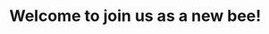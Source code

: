 # Welcome to join us as a new bee!

<!-- TEMPLATE:

site - name - (occupation)

example:

https://xioyito.github.io - **xioyito** - (Student)

-->


